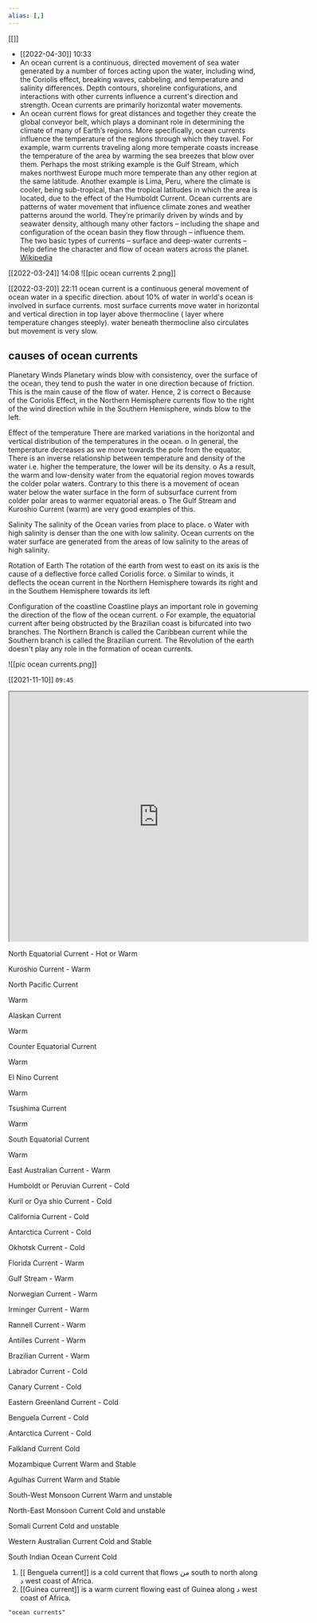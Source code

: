```yaml
---
alias: [,]
---
```

[[]]

- [[2022-04-30]] 10:33
- An ocean current is a continuous, directed movement of sea water generated by a number of forces acting upon the water, including wind, the Coriolis effect, breaking waves, cabbeling, and temperature and salinity differences. Depth contours, shoreline configurations, and interactions with other currents influence a current's direction and strength. Ocean currents are primarily horizontal water movements.
- An ocean current flows for great distances and together they create the global conveyor belt, which plays a dominant role in determining the climate of many of Earth’s regions. More specifically, ocean currents influence the temperature of the regions through which they travel.  For example, warm currents traveling along more temperate coasts increase the temperature of the area by warming the sea breezes that blow over them.  Perhaps the most striking example is the Gulf Stream, which makes northwest Europe much more temperate than any other region at the same latitude. Another example is Lima, Peru, where the climate is cooler, being sub-tropical, than the tropical latitudes in which the area is located, due to the effect of the Humboldt Current. Ocean currents are patterns of water movement that influence climate zones and weather patterns around the world. They’re primarily driven by winds and by seawater density, although many other factors – including the shape and configuration of the ocean basin they flow through – influence them. The two basic types of currents – surface and deep-water currents – help define the character and flow of ocean waters across the planet.
[Wikipedia](https://en.wikipedia.org/wiki/Ocean%20current)

[[2022-03-24]] 14:08
![[pic ocean currents 2.png]]

[[2022-03-20]] 22:11
ocean current is a continuous general movement of ocean water in a specific direction.
about 10% of water in world's ocean is involved in surface currents.
most surface currents move water in horizontal and vertical direction in top layer above thermocline (  layer where temperature changes steeply).
water beneath thermocline also circulates but movement is very slow.
## causes of ocean currents
Planetary Winds
Planetary winds blow with consistency, over the surface of the ocean, they tend to push the water in one direction because of friction.
This is the main cause of the flow of water. Hence, 2 is correct
o Because of the Coriolis Effect, in the Northern Hemisphere currents flow to the right of the wind direction while in the Southern Hemisphere, winds blow to the left.

Effect of the temperature
There are marked variations in the horizontal and vertical distribution of the temperatures in the ocean.
o In general, the temperature decreases as we move towards the pole from the equator.
There is an inverse relationship between temperature and density of the water i.e. higher the temperature, the lower will be its density.
o As a result, the warm and low-density water from the equatorial region moves towards the colder polar waters.
Contrary to this there is a movement of ocean water below the water surface in the form of subsurface current from colder polar areas to warmer equatorial areas.
o The Gulf Stream and Kuroshio Current (warm) are very good examples of this.

Salinity
The salinity of the Ocean varies from place to place.
o Water with high salinity is denser than the one with low salinity.
Ocean currents on the water surface are generated from the areas of low salinity to the areas of high salinity.

Rotation of Earth
The rotation of the earth from west to east on its axis is the cause of a deflective force called Coriolis force.
o Similar to winds, it deflects the ocean current in the Northern Hemisphere towards its right and in the Southem Hemisphere towards its left

Configuration of the coastline
Coastline plays an important role in goveming the direction of the flow of the ocean current.
o For example, the equatorial current after being obstructed by the Brazilian coast is bifurcated into two branches.
The Northern Branch is called the Caribbean current while the Southern branch is called the Brazilian current.
The Revolution of the earth doesn't play any role in the formation of ocean currents.

![[pic ocean currents.png]]

[[2021-11-10]] `09:45`
<iframe src="https://www.jagranjosh.com/general-knowledge/list-of-ocean-currents-of-the-world-1520339778-1" width="600" height="500" ></iframe>

North Equatorial Current - Hot or Warm

Kuroshio Current - Warm

North Pacific Current
	

Warm

Alaskan Current
	

Warm

Counter Equatorial Current
	

Warm

El Nino Current
	

Warm

Tsushima Current
	

Warm

South Equatorial Current
	

Warm

East Australian Current - Warm

Humboldt or Peruvian Current - Cold

Kuril or Oya shio Current - Cold

California Current - Cold

Antarctica Current - Cold

Okhotsk Current - Cold

Florida Current - Warm

Gulf Stream - Warm

Norwegian Current - Warm

Irminger Current - Warm

Rannell Current - Warm

Antilles Current - Warm

Brazilian Current - Warm

Labrador Current - Cold

Canary Current - Cold

Eastern Greenland Current - Cold

Benguela Current - Cold

Antarctica Current - Cold

Falkland Current Cold

Mozambique Current Warm and Stable

Agulhas Current
Warm and Stable

South-West Monsoon Current
Warm and unstable

North-East Monsoon Current
Cold and unstable

Somali Current
Cold and unstable

Western Australian Current
Cold and Stable

South Indian Ocean Current
Cold


1. [[ Benguela current]] is a cold current that flows من south to north along د west coast of Africa.
2. [[Guinea current]] is a warm current flowing east of Guinea along د west coast of Africa.
```query 2022-03-24 14:07
"ocean currents"
```